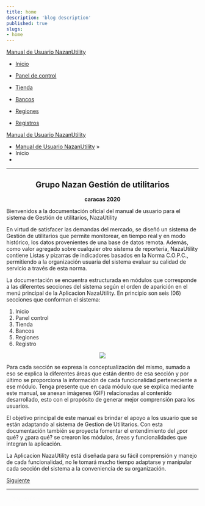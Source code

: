 ```yaml
---
title: home
description: 'blog description'
published: true
slugs:
- home
---
```



  <div class="wy-grid-for-nav">
    <nav data-toggle="wy-nav-shift" class="wy-nav-side stickynav">
    <div class="wy-side-scroll">
      <div class="wy-side-nav-search">
        <a href="blog/home" class="icon icon-home">Manual de Usuario NazanUtility</a>
      </div>
            <div class="wy-menu wy-menu-vertical" data-spy="affix" role="navigation" aria-label="main navigation">
                <ul class="current">
                    <li class="toctree-l1 current"><a class="reference internal current" href="blog/home">Inicio</a>
                    </li>
                </ul>
                <ul>
                    <li class="toctree-l1"><a class="reference internal" href="blog/dashboard">Panel de
                            control</a>
                    </li>
                </ul>
                <ul>
                    <li class="toctree-l1"><a class="reference internal" href="blog/store">Tienda</a>
                    </li>
                </ul>
                <ul>
                    <li class="toctree-l1"><a class="reference internal" href="blog/banks">Bancos</a>
                    </li>
                </ul>
                <ul>
                    <li class="toctree-l1"><a class="reference internal" href="blog/regions">Regiones</a>
                    </li>
                </ul>
                <ul>
                    <li class="toctree-l1"><a class="reference internal" href="blog/crud">Registros</a>
                    </li>
                </ul>
            </div>
        </div>
    </nav>
</div>

<section data-toggle="wy-nav-shift" class="wy-nav-content-wrap">
  <nav class="wy-nav-top" role="navigation" aria-label="top navigation">
    <i data-toggle="wy-nav-top" class="fa fa-bars"></i>
    <a href="blog/home">Manual de Usuario NazanUtility</a>
  </nav>
  <div class="wy-nav-content">
    <div class="rst-content">
      <div role="navigation" aria-label="breadcrumbs navigation">
        <ul class="wy-breadcrumbs">
          <li><a href="blog/home">Manual de Usuario NazanUtility</a> &raquo;</li>
          <li>Inicio</li>
          <li class="wy-breadcrumbs-aside">
          </li>
        </ul>
        <hr/>
      </div>
      <div role="main">
        <div class="section">
          <h1>
            <center>Grupo Nazan Gestión de utilitarios</center>
          </h1>
          <p><strong>
              <center> caracas 2020 </center>
            </strong></p>
          <p>Bienvenidos a la documentación oficial del manual de usuario para el sistema de
            Gestión de utilitarios, NazaUtility</p>
          <p>En virtud de satisfacer las demandas del mercado, se diseñó un sistema de Gestión de utilitarios que permite monitorear, en tiempo real y en modo histórico, los datos provenientes de una base de datos remota. Además, como valor agregado sobre cualquier otro sistema de reportería, NazaUtility contiene Listas y pizarras de indicadores basados en la Norma C.O.P.C., permitiendo a la organización usuaria del sistema evaluar su calidad de servicio a través de esta norma.</p>
          <p>La documentación se encuentra estructurada en módulos que corresponde a las diferentes secciones del sistema según el orden de aparición en el menú principal de la Aplicacion NazaUtility. En principio son seis (06) secciones que conforman el sistema:</p>
          <ol>
            <li>Inicio</li>
            <li>Panel control</li>
            <li>Tienda</li>
            <li>Bancos</li>
            <li>Regiones</li>
            <li>Registro</li>
          </ol>
          <p>
            <center><img src="assets/img/captura.png"></center>
          </p>
          <p>Para cada sección se expresa la conceptualización del mismo, sumado a eso se explica la diferentes áreas que están dentro de esa sección y por último se proporciona la información de cada funcionalidad perteneciente a ese módulo. Tenga presente que en cada módulo que se explica mediante este manual, se anexan imágenes (GIF) relacionadas al contenido desarrollado, esto con el propósito de generar mejor comprensión para los usuarios.</p>
          <p>El objetivo principal de este manual es brindar el apoyo a los usuario que se están adaptando al sistema de Gestion de Utilitarios. Con esta documentación también se proyecta fomentar el entendimiento del ¿por qué? y ¿para qué? se crearon los módulos, áreas y funcionalidades que integran la aplicación.</p>
          <p>La Aplicacion NazaUtility está diseñada para su fácil comprensión y manejo de cada funcionalidad, no le tomará mucho tiempo adaptarse y manipular cada sección del sistema a la conveniencia de su organización.</p>
        </div>
      </div>
      <footer>
        <div class="rst-footer-buttons" role="navigation" aria-label="footer navigation">
          <a href="blog/dashboard" class="btn btn-neutral float-right" title="Panel de control">Siguiente <span class="icon icon-circle-arrow-right"></span></a>
        </div>
        <hr />
      </footer>
    </div>
  </div>
</section>
</div>
<div class="rst-versions" role="note" aria-label="versions">
  <span class="rst-current-version" data-toggle="rst-current-version">
    <span style="margin-left: 15px"><a href="blog/dashboard" style="color: #fcfcfc">Siguiente &raquo;</a></span>
  </span>
</div>
